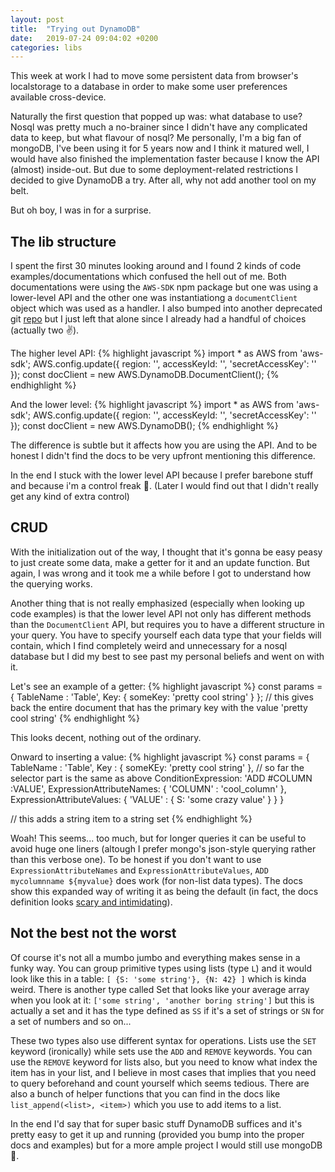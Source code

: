 ```yaml
---
layout: post
title:  "Trying out DynamoDB"
date:   2019-07-24 09:04:02 +0200
categories: libs
---
```

This week at work I had to move some persistent data from browser's localstorage to a database in order to make some user preferences available cross-device.

Naturally the first question that popped up was: what database to use? Nosql was pretty much a no-brainer since I didn't have any complicated data to keep, but what flavour of nosql? Me personally, I'm a big fan of mongoDB, I've been using it for 5 years now and I think it matured well, I would have also finished the implementation faster because I know the API (almost) inside-out. But due to some deployment-related restrictions I decided to give DynamoDB a try. After all, why not add another tool on my belt.

But oh boy, I was in for a surprise.

## The lib structure

I spent the first 30 minutes looking around and I found 2 kinds of code examples/documentations which confused the hell out of me. Both documentations were using the `AWS-SDK` npm package but one was using a lower-level API and the other one was instantiationg a `documentClient` object which was used as a handler. I also bumped into another deprecated git [repo](https://github.com/awslabs/dynamodb-document-js-sdk) but I just left that alone since I already had a handful of choices (actually two :v:).

The higher level API:
{% highlight javascript %}
import * as AWS from 'aws-sdk';
AWS.config.update({
  region: '', accessKeyId: '', 'secretAccessKey': ''
});
const docClient = new AWS.DynamoDB.DocumentClient();
{% endhighlight %}

And the lower level:
{% highlight javascript %}
import * as AWS from 'aws-sdk';
AWS.config.update({
  region: '', accessKeyId: '', 'secretAccessKey': ''
});
const docClient = new AWS.DynamoDB();
{% endhighlight %}

The difference is subtle but it affects how you are using the API. And to be honest I didn't find the docs to be very upfront mentioning this difference.

In the end I stuck with the lower level API because I prefer barebone stuff and because i'm a control freak :grimacing:. (Later I would find out that I didn't really get any kind of extra control)

## CRUD

With the initialization out of the way, I thought that it's gonna be easy peasy to just create some data, make a getter for it and an update function. But again, I was wrong and it took me a while before I got to understand how the querying works.

Another thing that is not really emphasized (especially when looking up code examples) is that the lower level API not only has different methods than the `DocumentClient` API, but requires you to have a different structure in your query. You have to specify yourself each data type that your fields will contain, which I find completely weird and unnecessary for a nosql database but I did my best to see past my personal beliefs and went on with it.

Let's see an example of a getter:
{% highlight javascript %}
const params = {
  TableName : 'Table',
  Key: {
    someKey: 'pretty cool string'
  }
};
// this gives back the entire document that has the primary key with the value 'pretty cool string'
{% endhighlight %}

This looks decent, nothing out of the ordinary.

Onward to inserting a value:
{% highlight javascript %}
const params = {
  TableName : 'Table',
  Key : {
    someKEy: 'pretty cool string'
  },
  // so far the selector part is the same as above
  ConditionExpression: 'ADD #COLUMN :VALUE',
  ExpressionAttributeNames: {
    'COLUMN' : 'cool_column'
  },
  ExpressionAttributeValues: {
    'VALUE' : {
      S: 'some crazy value'
    }
  }
}

// this adds a string item to a string set
{% endhighlight %}

Woah! This seems... too much, but for longer queries it can be useful to avoid huge one liners (altough I prefer mongo's json-style querying rather than this verbose one). To be honest if you don't want to use `ExpressionAttributeNames` and `ExpressionAttributeValues`,  `ADD mycolumnname ${myvalue}` does work (for non-list data types). The docs show this expanded way of writing it as being the default (in fact, the docs definition looks [scary and intimidating](https://docs.aws.amazon.com/AWSJavaScriptSDK/latest/AWS/DynamoDB.html#putItem-property)).

## Not the best not the worst

Of course it's not all a mumbo jumbo and everything makes sense in a funky way. You can group primitive types using lists (type `L`) and it would look like this in a table: `[ {S: 'some string'}, {N: 42} ]` which is kinda weird. There is another type called Set that looks like your average array when you look at it: `['some string', 'another boring string']` but this is actually a set and it has the type defined as `SS` if it's a set of strings or `SN` for a set of numbers and so on...

These two types also use different syntax for operations. Lists use the `SET` keyword (ironically) while sets use the `ADD` and `REMOVE` keywords. You can use the `REMOVE` keyword for lists also, but you need to know what index the item has in your list, and I believe in most cases that implies that you need to query beforehand and count yourself which seems tedious. There are also a bunch of helper functions that you can find in the docs like `list_append(<list>, <item>)` which you use to add items to a list.

In the end I'd say that for super basic stuff DynamoDB suffices and it's pretty easy to get it up and running (provided you bump into the proper docs and examples) but for a more ample project I would still use mongoDB :robot:.
